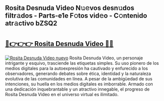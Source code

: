 ## Rosita Desnuda Video N𝚞𝚎vos desn𝚞dos filtr𝚊dos - Parts-e1e F𝚘tos vid𝚎o - C𝚘ntenido atr𝚊ctivo bZSQ2

# <h2><a href="http://mb88gjw.tromn.icu/?c=Rosita+Desnuda+Video">🔗👉👉👉 Rosita Desnuda Video 🔗🔗</a></h2>

[![Rosita Desnuda Video nuevo](https://i.imgur.com/pEAQMta.gif)](http://mb88gjw.tromn.icu/?c=Rosita+Desnuda+Video)
Rosita Desnuda Video, un personaje intrigante y esquivo, trasciende las etiquetas simples. Su uso pionero de los medios digitales para la autoexpresión ha cautivado y enfurecido a los observadores, generando debates sobre ética, identidad y la naturaleza evolutiva de las comunidades en línea. A pesar de la ambigüedad de sus intenciones, su huella en los medios digitales es imborrable. Armado con una dedicación inquebrantable y un atractivo innegable, el progreso de Rosita Desnuda Video en el universo virtual es ilimitado.
